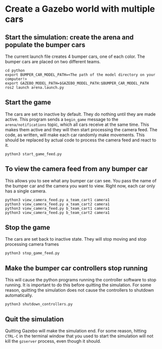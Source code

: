 # Create a Gazebo world with multiple cars

## Start the simulation: create the arena and populate the bumper cars
The current launch file creates 4 bumper cars, one of each color.  The bumper cars are placed on two different teams.
```
cd python
export BUMPER_CAR_MODEL_PATH=<The path of the model directory on your computer!>
export GAZEBO_MODEL_PATH=$GAZEBO_MODEL_PATH:$BUMPER_CAR_MODEL_PATH
ros2 launch arena.launch.py
```
## Start the game
The cars are set to inactive by default.  They do nothing until they are made active.  This program sends a ```begin_game``` message to the ```arena/notifications``` topic, which all cars receive at the same time.  This makes them active and they will then start processing the camera feed.  The code, as written, will make each car randomly make movements.  This should be replaced by actual code to process the camera feed and react to it.
```
python3 start_game_feed.py
```
## To view the camera feed from any bumper car
This allows you to see what any bumper car can see.  You pass the name of the bumper car and the camera you want to view.  Right now, each car only has a single camera.
```
python3 view_camera_feed.py a_team_cart1 camera1
python3 view_camera_feed.py a_team_cart2 camera1
python3 view_camera_feed.py b_team_cart1 camera1
python3 view_camera_feed.py b_team_cart2 camera1
```
## Stop the game
The cars are set back to inactive state.  They will stop moving and stop processing camera frames
```
python3 stop_game_feed.py
```
## Make the bumper car controllers stop running
This will cause the python programs running the controller software to stop running.  It is important to do this before quitting the simulation.  For some reason, quitting the simulation does not cause the controllers to shutdown automatically.
```
python3 shutdown_controllers.py
```
## Quit the simulation
Quitting Gazebo will make the simulation end.  For some reason, hitting ```CTRL-C``` in the terminal window that you used to start the simulation will not kill the ```gzserver``` process, even though it should.